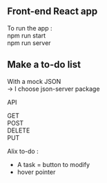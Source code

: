 ## Front-end React app

To run the app :<br/>
npm run start<br/>
npm run server

## Make a to-do list

With a mock JSON <br/>
-> I choose json-server package<br/>

API

GET <br/>
POST<br/>
DELETE<br/>
PUT<br/>

Alix to-do :<br/>

<ul>
<li>A task = button to modify</li>
<li> hover pointer</li>
</ul>

<!-- <li></li> -->
